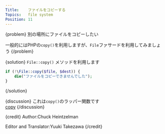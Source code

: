 ```yaml
---
Title:    ファイルをコピーする
Topics:   file system
Position: 11
---
```


{problem}
別の場所にファイルをコピーしたい

一般的にはPHPの`copy()`を利用しますが、`File`ファサードを利用してみましょう
{/problem}

{solution}
`File::copy()` メソッドを利用します

```php
if (!\File::copy($file, $dest)) {
    die("ファイルをコピーできませんでした");
}
```
{/solution}

{discussion}
これは`copy()`のラッパー関数です  
[copy](http://php.net/manual/ja/function.copy.php)
{/discussion}

{credit}
Author:Chuck Heintzelman

Editor and Translator:Yuuki Takezawa
{/credit}
